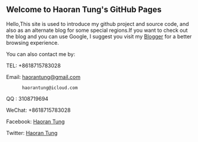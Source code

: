 ## Welcome to Haoran Tung's GitHub Pages
   Hello,This site is used to introduce my github project and source code, and also as an alternate blog for some special regions.If you want to check out the blog and you can use Google, I suggest you visit my [Blogger](https://haorantung.blogspot.com) for a better browsing experience.
   
   You can also contact me by:
   
   TEL: +8618715783028
   
   Email: haorantung@gmail.com
   
          haorantung@icloud.com
          
   QQ : 3108719694
   
   WeChat: +8618715783028
   
   Facebook: [Haoran Tung](https://www.facebook.com/haorantung)
   
   Twitter: [Haoran Tung](https://twitter.com/haorantung)
   
   
